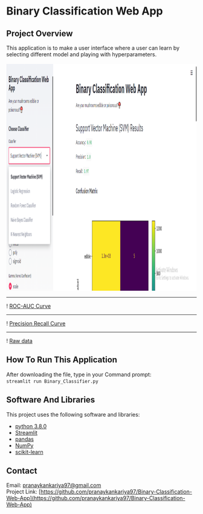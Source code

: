 
# Binary Classification Web App

## Project Overview
This application is to make a user interface where a user can learn by selecting different model and playing with hyperparameters.<br><br>
<img src="https://github.com/pranaykankariya97/Binary-Classification-Web-App/blob/master/Images/confusion-matrix.png" alt="Confusion Matrix" width="600" height="600"/>

---
! [ROC-AUC Curve](https://github.com/pranaykankariya97/Binary-Classification-Web-App/blob/master/Images/roc-auc.png?raw=True)

---
! [Precision Recall Curve](https://github.com/pranaykankariya97/Binary-Classification-Web-App/blob/master/Images/precision-recall.png?raw=True)

---
! [Raw data](https://github.com/pranaykankariya97/Binary-Classification-Web-App/blob/master/Images/data.png?raw=True)

## How To Run This Application
After downloading the file, type in your Command prompt:<br>
`streamlit run Binary_Classifier.py`

## Software And Libraries
This project uses the following software and libraries:
* [python 3.8.0](https://www.python.org/downloads/release/python-380/)
* [Streamlit](https://www.streamlit.io/)
* [pandas](https://pandas.pydata.org/)
* [NumPy](https://numpy.org/)
* [scikit-learn](https://scikit-learn.org/stable/)

## Contact
Email: pranaykankariya97@gmail.com <br>
Project Link: [https://github.com/pranaykankariya97/Binary-Classification-Web-App](https://github.com/pranaykankariya97/Binary-Classification-Web-App)

